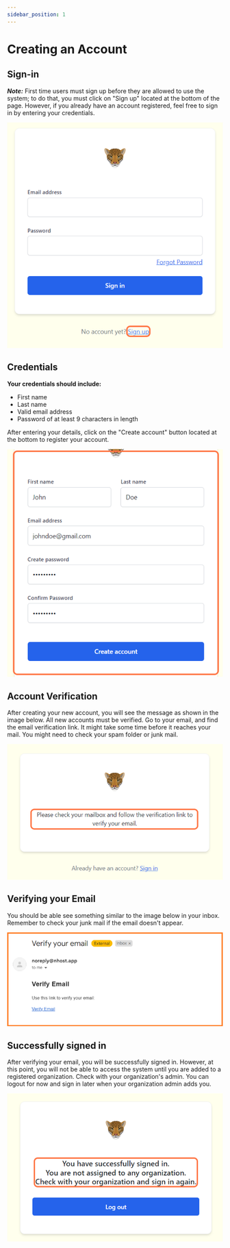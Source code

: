 ```yaml
---
sidebar_position: 1
---
```


# Creating an Account   


## Sign-in  


***Note:*** First time users must sign up before they are allowed to use the system; to do that, you must click on "Sign up" located at the bottom of the page. However, if you already have an account registered, feel free to sign in by entering your credentials.


<!-- Picture Here -->
![](../getting-started-images/sign-in-or-create-account/sign-in.png)  



## Credentials

**Your credentials should include:** 

- First name
- Last name
- Valid email address 
- Password of at least 9 characters in length

After entering your details, click on the "Create account" button located at the bottom to register your account.

<!-- Picture Here -->
![](../getting-started-images/sign-in-or-create-account/create-account.png)  




## Account Verification

After creating your new account, you will see the message as shown in the image below. All new accounts must be verified. Go to your email, and find the email verification link. It might take some time before it reaches your mail. You might need to check your spam folder or junk mail.


<!-- Picture Here -->
![](../getting-started-images/sign-in-or-create-account/verify.png)


## Verifying your Email

You should be able see something similar to the image below in your inbox. Remember to check your junk mail if the email doesn't appear.

<!-- Picture Here -->
![](../getting-started-images/sign-in-or-create-account/verification.png) 


## Successfully signed in

After verifying your email, you will be successfully signed in. However, at this point, you will not be able to access the system until you are added to a registered organization. Check with your organization's admin. You can logout for now and sign in later when your organization admin adds you. 

<!-- Picture Here -->
![](../getting-started-images/sign-in-or-create-account/signedin.png)

